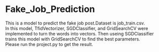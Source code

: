 # Fake_Job_Prediction
This is a model to predict the fake job post.Dataset is job_train.csv.  
In this model, TfidVectorizer, SGDClassifier, and GridSearchCV were implemented to turn the words into vectors. Then useing SGDClassifier trains this model with GridSearchCV to find the best parameters.  
Please run the project.py to get the result.  
